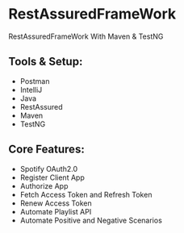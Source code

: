 # RestAssuredFrameWork
RestAssuredFrameWork With Maven & TestNG

## Tools & Setup:
- Postman
- IntelliJ
- Java
- RestAssured
- Maven
- TestNG

## Core Features:
- Spotify OAuth2.0
- Register Client App
- Authorize App
- Fetch Access Token and Refresh Token
- Renew Access Token
- Automate Playlist API
- Automate Positive and Negative Scenarios
